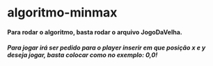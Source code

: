 # algoritmo-minmax

#### Para rodar o algoritmo, basta rodar o arquivo JogoDaVelha.
##### Para jogar irá ser pedido para o player inserir em que posição x e y deseja jogar, basta colocar como no exemplo: 0,0!
